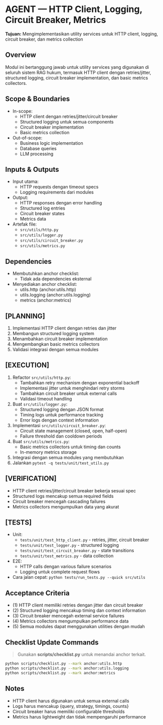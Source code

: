 # AGENT — HTTP Client, Logging, Circuit Breaker, Metrics
**Tujuan:** Mengimplementasikan utility services untuk HTTP client, logging, circuit breaker, dan metrics collection

## Overview
Modul ini bertanggung jawab untuk utility services yang digunakan di seluruh sistem RAG hukum, termasuk HTTP client dengan retries/jitter, structured logging, circuit breaker implementation, dan basic metrics collectors.

## Scope & Boundaries
- In-scope:
  - HTTP client dengan retries/jitter/circuit breaker
  - Structured logging untuk semua components
  - Circuit breaker implementation
  - Basic metrics collection
- Out-of-scope:
  - Business logic implementation
  - Database queries
  - LLM processing

## Inputs & Outputs
- Input utama:
  - HTTP requests dengan timeout specs
  - Logging requirements dari modules
- Output:
  - HTTP responses dengan error handling
  - Structured log entries
  - Circuit breaker states
  - Metrics data
- Artefak file:
  - `src/utils/http.py`
  - `src/utils/logger.py`
  - `src/utils/circuit_breaker.py`
  - `src/utils/metrics.py`

## Dependencies
- Membutuhkan anchor checklist:
  - Tidak ada dependencies eksternal
- Menyediakan anchor checklist:
  - utils.http (anchor:utils.http)
  - utils.logging (anchor:utils.logging)
  - metrics (anchor:metrics)

## [PLANNING]
1. Implementasi HTTP client dengan retries dan jitter
2. Membangun structured logging system
3. Menambahkan circuit breaker implementation
4. Mengembangkan basic metrics collectors
5. Validasi integrasi dengan semua modules

## [EXECUTION]
1. Refactor `src/utils/http.py`:
   - Tambahkan retry mechanism dengan exponential backoff
   - Implementasi jitter untuk menghindari retry storms
   - Tambahkan circuit breaker untuk external calls
   - Validasi timeout handling
2. Buat `src/utils/logger.py`:
   - Structured logging dengan JSON format
   - Timing logs untuk performance tracking
   - Error logs dengan context information
3. Implementasi `src/utils/circuit_breaker.py`:
   - Circuit state management (closed, open, half-open)
   - Failure threshold dan cooldown periods
4. Buat `src/utils/metrics.py`:
   - Basic metrics collectors untuk timing dan counts
   - In-memory metrics storage
5. Integrasi dengan semua modules yang membutuhkan
6. Jalankan `pytest -q tests/unit/test_utils.py`

## [VERIFICATION]
- HTTP client retries/jitter/circuit breaker bekerja sesuai spec
- Structured logs mencakup semua required fields
- Circuit breaker mencegah cascading failures
- Metrics collectors mengumpulkan data yang akurat

## [TESTS]
- Unit:
  - `tests/unit/test_http_client.py` - retries, jitter, circuit breaker
  - `tests/unit/test_logger.py` - structured logging
  - `tests/unit/test_circuit_breaker.py` - state transitions
  - `tests/unit/test_metrics.py` - data collection
- E2E:
  - HTTP calls dengan various failure scenarios
  - Logging untuk complete request flows
- Cara jalan cepat: `python tests/run_tests.py --quick src/utils`

## Acceptance Criteria
- (1) HTTP client memiliki retries dengan jitter dan circuit breaker
- (2) Structured logging mencakup timing dan context information
- (3) Circuit breaker mencegah external service failures
- (4) Metrics collectors mengumpulkan performance data
- (5) Semua modules dapat menggunakan utilities dengan mudah

## Checklist Update Commands
> Gunakan **scripts/checklist.py** untuk menandai anchor terkait.

```bash
python scripts/checklist.py --mark anchor:utils.http
python scripts/checklist.py --mark anchor:utils.logging
python scripts/checklist.py --mark anchor:metrics
```

## Notes
- HTTP client harus digunakan untuk semua external calls
- Logs harus mencakup {query, strategy, timings, counts}
- Circuit breaker harus memiliki configurable thresholds
- Metrics harus lightweight dan tidak mempengaruhi performance
